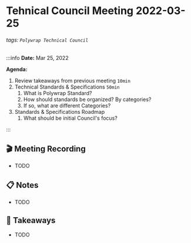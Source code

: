 Tehnical Council Meeting 2022-03-25
===

###### tags: `Polywrap Technical Council`

:::info
**Date:** Mar 25, 2022

**Agenda:**
1. Review takeaways from previous meeting `10min`
2. Technical Standards & Specifications `50min`
    1. What is Polywrap Standard?
    2. How should standards be organized? By categories?
    3. If so, what are different Categories?
4. Standards & Specifications Roadmap
    1. What should be initial Council's focus?

:::

:clapper: Meeting Recording 
---
* TODO

:clipboard: Notes
---
* TODO


:closed_book: Takeaways
--
* TODO